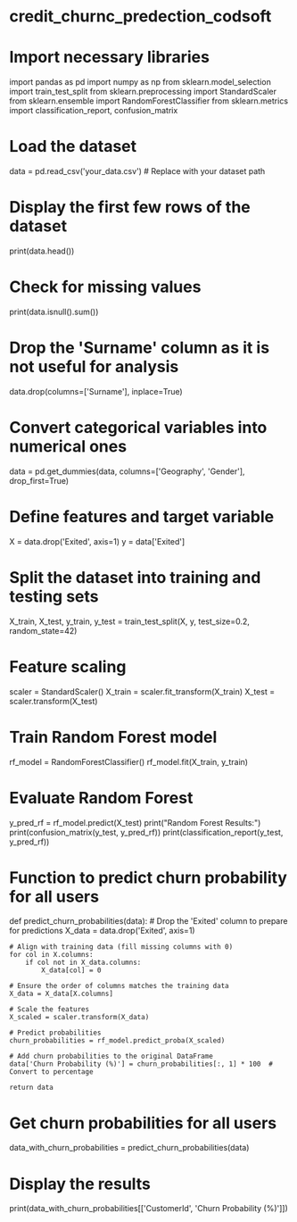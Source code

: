 # credit_churnc_predection_codsoft
# Import necessary libraries
import pandas as pd
import numpy as np
from sklearn.model_selection import train_test_split
from sklearn.preprocessing import StandardScaler
from sklearn.ensemble import RandomForestClassifier
from sklearn.metrics import classification_report, confusion_matrix

# Load the dataset
data = pd.read_csv('your_data.csv')  # Replace with your dataset path

# Display the first few rows of the dataset
print(data.head())

# Check for missing values
print(data.isnull().sum())

# Drop the 'Surname' column as it is not useful for analysis
data.drop(columns=['Surname'], inplace=True)

# Convert categorical variables into numerical ones
data = pd.get_dummies(data, columns=['Geography', 'Gender'], drop_first=True)

# Define features and target variable
X = data.drop('Exited', axis=1)
y = data['Exited']

# Split the dataset into training and testing sets
X_train, X_test, y_train, y_test = train_test_split(X, y, test_size=0.2, random_state=42)

# Feature scaling
scaler = StandardScaler()
X_train = scaler.fit_transform(X_train)
X_test = scaler.transform(X_test)

# Train Random Forest model
rf_model = RandomForestClassifier()
rf_model.fit(X_train, y_train)

# Evaluate Random Forest
y_pred_rf = rf_model.predict(X_test)
print("Random Forest Results:")
print(confusion_matrix(y_test, y_pred_rf))
print(classification_report(y_test, y_pred_rf))

# Function to predict churn probability for all users
def predict_churn_probabilities(data):
    # Drop the 'Exited' column to prepare for predictions
    X_data = data.drop('Exited', axis=1)

    # Align with training data (fill missing columns with 0)
    for col in X.columns:
        if col not in X_data.columns:
            X_data[col] = 0

    # Ensure the order of columns matches the training data
    X_data = X_data[X.columns]

    # Scale the features
    X_scaled = scaler.transform(X_data)

    # Predict probabilities
    churn_probabilities = rf_model.predict_proba(X_scaled)

    # Add churn probabilities to the original DataFrame
    data['Churn Probability (%)'] = churn_probabilities[:, 1] * 100  # Convert to percentage

    return data

# Get churn probabilities for all users
data_with_churn_probabilities = predict_churn_probabilities(data)

# Display the results
print(data_with_churn_probabilities[['CustomerId', 'Churn Probability (%)']])

